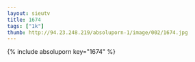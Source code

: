```yaml
--- 
layout: sieutv
title: 1674
tags: ["1k"]
thumb: http://94.23.248.219/absoluporn-1/image/002/1674.jpg
---
```

{% include absoluporn key="1674" %} 
